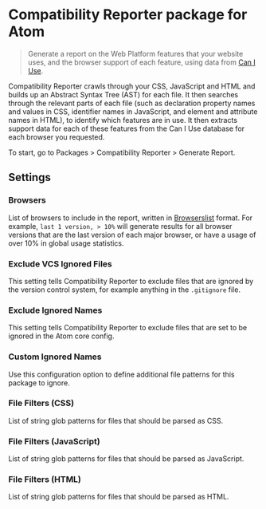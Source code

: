# Compatibility Reporter package for Atom

> Generate a report on the Web Platform features that your website uses, and the browser support of each feature, using data from [Can I Use](http://caniuse.com/).

Compatibility Reporter crawls through your CSS, JavaScript and HTML and builds up an Abstract Syntax Tree (AST) for each file. It then searches through the relevant parts of each file (such as declaration property names and values in CSS, identifier names in JavaScript, and element and attribute names in HTML), to identify which features are in use. It then extracts support data for each of these features from the Can I Use database for each browser you requested.

To start, go to Packages > Compatibility Reporter > Generate Report.

## Settings

### Browsers

List of browsers to include in the report, written in [Browserslist](https://github.com/ai/browserslist) format. For example, `last 1 version, > 10%` will generate results for all browser versions that are the last version of each major browser, or have a usage of over 10% in global usage statistics.

### Exclude VCS Ignored Files

This setting tells Compatibility Reporter to exclude files that are ignored by the version control system, for example anything in the `.gitignore` file.

### Exclude Ignored Names

This setting tells Compatibility Reporter to exclude files that are set to be ignored in the Atom core config.

### Custom Ignored Names

Use this configuration option to define additional file patterns for this package to ignore.

### File Filters (CSS)

List of string glob patterns for files that should be parsed as CSS.

### File Filters (JavaScript)

List of string glob patterns for files that should be parsed as JavaScript.

### File Filters (HTML)

List of string glob patterns for files that should be parsed as HTML.
